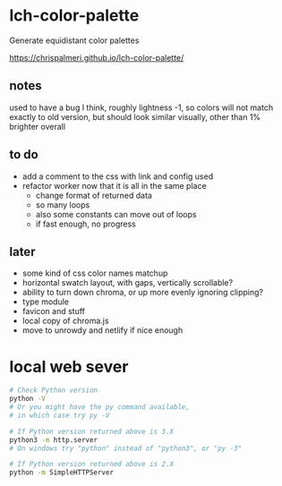 # lch-color-palette

Generate equidistant color palettes

https://chrispalmeri.github.io/lch-color-palette/

## notes

used to have a bug I think, roughly lightness -1, so colors will not match exactly
to old version, but should look similar visually, other than 1% brighter overall

## to do

  * add a comment to the css with link and config used
  * refactor worker now that it is all in the same place
    * change format of returned data
    * so many loops
    * also some constants can move out of loops
    * if fast enough, no progress

## later

  * some kind of css color names matchup
  * horizontal swatch layout, with gaps, vertically scrollable?
  * ability to turn down chroma, or up more evenly ignoring clipping?
  * type module
  * favicon and stuff
  * local copy of chroma.js
  * move to unrowdy and netlify if nice enough

# local web sever

```bash
# Check Python version
python -V
# Or you might have the py command available,
# in which case try py -V

# If Python version returned above is 3.X
python3 -m http.server
# On windows try "python" instead of "python3", or "py -3"

# If Python version returned above is 2.X
python -m SimpleHTTPServer
```

